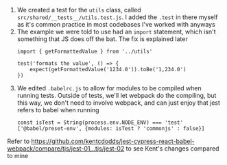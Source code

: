 1. We created a test for the `utils` class, called `src/shared/__tests__/utils.test.js`. I added the `.test` in there myself as it's common practice in most codebases I've worked with anyways
1. The example we were told to use had an `import` statement, which isn't something that JS does off the bat. The fix is explained later
    ```
    import { getFormattedValue } from '../utils'
    
    test('formats the value', () => {
        expect(getFormattedValue('1234.0')).toBe('1,234.0')
    })
    ```
1. We edited `.babelrc.js` to allow for modules to be compiled when running tests. Outside of tests, we'll let webpack do the compiling, but this way, we don't need to involve webpack, and can just enjoy that jest refers to babel when running
    ```
    const isTest = String(process.env.NODE_ENV) === 'test'
    ['@babel/preset-env', {modules: isTest ? 'commonjs' : false}]
    ```

Refer to https://github.com/kentcdodds/jest-cypress-react-babel-webpack/compare/tjs/jest-01...tjs/jest-02 to see Kent's changes compared to mine